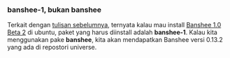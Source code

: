 ### banshee-1, bukan banshee

Terkait dengan [tulisan sebelumnya](http://kriwil.com/journal/banshee-10-beta-2-dirilis), ternyata kalau mau install [Banshee 1.0 Beta 2](http://banshee-project.org/Releases/0.99.2) di ubuntu, paket yang harus diinstall adalah **banshee-1**. Kalau kita menggunakan pake **banshee**, kita akan mendapatkan Banshee versi 0.13.2 yang ada di repostori universe.

<!-- {"time": "2008-05-28 17:01:24", "title": "banshee-1, bukan banshee"} -->
